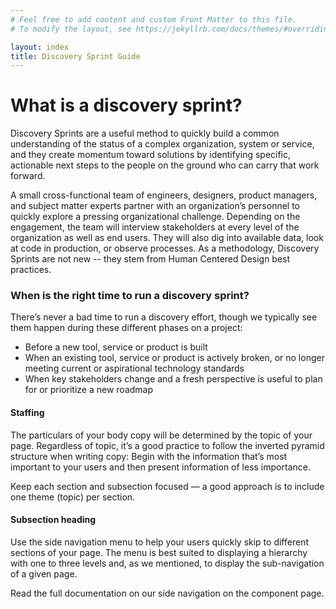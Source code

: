 ```yaml
---
# Feel free to add content and custom Front Matter to this file.
# To modify the layout, see https://jekyllrb.com/docs/themes/#overriding-theme-defaults

layout: index
title: Discovery Sprint Guide
---
```


# What is a discovery sprint?
Discovery Sprints are a useful method to quickly build a common understanding of the status of a complex organization, system or service, and they create momentum toward solutions by identifying specific, actionable next steps to the people on the ground who can carry that work forward.

A small cross-functional team of engineers, designers, product managers, and subject matter experts partner with an organization’s personnel to quickly explore a pressing organizational challenge. Depending on the engagement, the team will interview stakeholders at every level of the organization as well as end users. They will also dig into available data, look at code in production, or observe processes. As a methodology, Discovery Sprints are not new -- they stem from Human Centered Design best practices.

### When is the right time to run a discovery sprint?
There’s never a bad time to run a discovery effort, though we typically see them happen during these different phases on a project:

* Before a new tool, service or product is built
* When an existing tool, service or product is actively broken, or no longer meeting current or aspirational technology standards
* When key stakeholders change and a fresh perspective is useful to plan for or prioritize a new roadmap

#### Staffing
The particulars of your body copy will be determined by the topic of your page. Regardless of topic, it’s a good practice to follow the inverted pyramid structure when writing copy: Begin with the information that’s most important to your users and then present information of less importance.

Keep each section and subsection focused — a good approach is to include one theme (topic) per section.

#### Subsection heading
Use the side navigation menu to help your users quickly skip to different sections of your page. The menu is best suited to displaying a hierarchy with one to three levels and, as we mentioned, to display the sub-navigation of a given page.

Read the full documentation on our side navigation on the component page.
